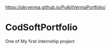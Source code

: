 https://pkrverma.github.io/PulkitVermaPortfolio/
# CodSoftPortfolio
One of My first internship project
